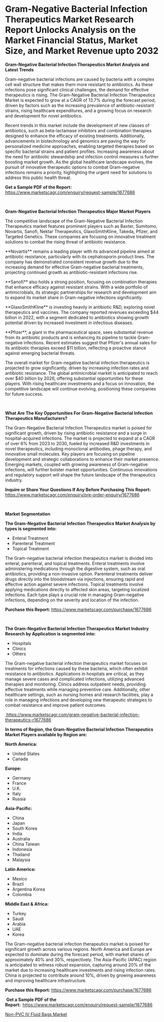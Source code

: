 <p><h1>Gram-Negative Bacterial Infection Therapeutics Market Research Report Unlocks Analysis on the Market Financial Status, Market Size, and Market Revenue upto 2032</h1></p><p><strong>Gram-Negative Bacterial Infection Therapeutics Market Analysis and Latest Trends</strong></p>
<p><p>Gram-negative bacterial infections are caused by bacteria with a complex cell wall structure that makes them more resistant to antibiotics. As these infections pose significant clinical challenges, the demand for effective therapeutics is rising. The Gram-Negative Bacterial Infection Therapeutics Market is expected to grow at a CAGR of 13.7% during the forecast period, driven by factors such as the increasing prevalence of antibiotic-resistant strains, rising healthcare expenditures, and a growing focus on research and development for novel antibiotics.</p><p>Recent trends in this market include the development of new classes of antibiotics, such as beta-lactamase inhibitors and combination therapies designed to enhance the efficacy of existing treatments. Additionally, advancements in biotechnology and genomics are paving the way for personalized medicine approaches, enabling targeted therapies based on specific bacterial strains and patient profiles. Increasing awareness about the need for antibiotic stewardship and infection control measures is further boosting market growth. As the global healthcare landscape evolves, the pursuit of innovative therapeutic options to combat Gram-negative infections remains a priority, highlighting the urgent need for solutions to address this public health threat.</p></p>
<p><strong>Get a Sample PDF of the Report:&nbsp;</strong> <a href="https://www.marketscagr.com/enquiry/request-sample/1677686?utm_campaign=2110&utm_medium=2&utm_source=Github&utm_content=ia&utm_term=25032025&utm_id=gram-negative-bacterial-infection-therapeutics">https://www.marketscagr.com/enquiry/request-sample/1677686</a></p>
<p>&nbsp;</p>
<p><strong>Gram-Negative Bacterial Infection Therapeutics Major Market Players</strong></p>
<p><p>The competitive landscape of the Gram-Negative Bacterial Infection Therapeutics market features prominent players such as Baxter, Sumitomo, Novartis, Sanofi, Nektar Therapeutics, GlaxoSmithKline, Takeda, Pfizer, and Targeted Genetics. These companies are focusing on innovative treatment solutions to combat the rising threat of antibiotic resistance.</p><p>**Novartis** remains a leading player with its advanced pipeline aimed at antibiotic resistance, particularly with its cephalosporin product lines. The company has demonstrated consistent revenue growth due to the increasing demand for effective Gram-negative bacterial treatments, projecting continued growth as antibiotic-resistant infections rise.</p><p>**Sanofi** also holds a strong position, focusing on combination therapies that enhance efficacy against resistant strains. With a wide portfolio of antimicrobials, its strategic partnerships for research and development aim to expand its market share in Gram-negative infections significantly.</p><p>**GlaxoSmithKline** is investing heavily in antibiotic R&D, exploring novel therapeutics and vaccines. The company reported revenues exceeding $44 billion in 2022, with a segment dedicated to antibiotics showing growth potential driven by increased investment in infectious diseases.</p><p>**Pfizer**, a giant in the pharmaceutical space, sees substantial revenue from its antibiotic products and is enhancing its pipeline to tackle Gram-negative infections. Recent estimates suggest that Pfizer's annual sales for its antibiotic therapies exceed $11 billion, reflecting a proactive stance against emerging bacterial threats.</p><p>The overall market for Gram-negative bacterial infection therapeutics is projected to grow significantly, driven by increasing infection rates and antibiotic resistance. The global antimicrobial market is anticipated to reach over $40 billion by 2026, offering substantial opportunities for these players. With rising healthcare investments and a focus on innovation, the competitive landscape will continue evolving, positioning these companies for future success.</p></p>
<p>&nbsp;</p>
<p><strong>What Are The Key Opportunities For Gram-Negative Bacterial Infection Therapeutics Manufacturers?</strong></p>
<p><p>The Gram-Negative Bacterial Infection Therapeutics market is poised for significant growth, driven by rising antibiotic resistance and a surge in hospital-acquired infections. The market is projected to expand at a CAGR of over 6% from 2023 to 2030, fueled by increased R&D investments in novel therapeutics, including monoclonal antibodies, phage therapy, and innovative small molecules. Key players are focusing on pipeline development and strategic collaborations to enhance their market presence. Emerging markets, coupled with growing awareness of Gram-negative infections, will further bolster market opportunities. Continuous innovations and regulatory support will shape the future landscape of the therapeutics industry.</p></p>
<p><strong>Inquire or Share Your Questions If Any Before Purchasing This Report:</strong> <a href="https://www.marketscagr.com/enquiry/pre-order-enquiry/1677686?utm_campaign=2110&utm_medium=2&utm_source=Github&utm_content=ia&utm_term=25032025&utm_id=gram-negative-bacterial-infection-therapeutics">https://www.marketscagr.com/enquiry/pre-order-enquiry/1677686</a></p>
<p>&nbsp;</p>
<p><strong>Market Segmentation</strong></p>
<p><strong>The Gram-Negative Bacterial Infection Therapeutics Market Analysis by types is segmented into:</strong></p>
<p><ul><li>Enteral Treatment</li><li>Parenteral Treatment</li><li>Topical Treatment</li></ul></p>
<p><p>The Gram-negative bacterial infection therapeutics market is divided into enteral, parenteral, and topical treatments. Enteral treatments involve administering medications through the digestive system, such as oral antibiotics, providing a non-invasive option. Parenteral treatments deliver drugs directly into the bloodstream via injections, ensuring rapid and effective action against severe infections. Topical treatments involve applying medications directly to affected skin areas, targeting localized infections. Each type plays a crucial role in managing Gram-negative infections, depending on the severity and location of the infection.</p></p>
<p><strong>Purchase this Report:&nbsp;</strong><a href="https://www.marketscagr.com/purchase/1677686?utm_campaign=2110&utm_medium=2&utm_source=Github&utm_content=ia&utm_term=25032025&utm_id=gram-negative-bacterial-infection-therapeutics">https://www.marketscagr.com/purchase/1677686</a></p>
<p>&nbsp;</p>
<p><strong>The Gram-Negative Bacterial Infection Therapeutics Market Industry Research by Application is segmented into:</strong></p>
<p><ul><li>Hospitals</li><li>Clinics</li><li>Others</li></ul></p>
<p><p>The Gram-negative bacterial infection therapeutics market focuses on treatments for infections caused by these bacteria, which often exhibit resistance to antibiotics. Applications in hospitals are critical, as they manage severe cases and complicated infections, utilizing advanced therapies and monitoring. Clinics address outpatient needs, providing effective treatments while managing preventive care. Additionally, other healthcare settings, such as nursing homes and research facilities, play a role in managing infections and developing new therapeutic strategies to combat resistance and improve patient outcomes.</p></p>
<p><a href="https://www.marketscagr.com/gram-negative-bacterial-infection-therapeutics-r1677686?utm_campaign=2110&utm_medium=2&utm_source=Github&utm_content=ia&utm_term=25032025&utm_id=gram-negative-bacterial-infection-therapeutics">&nbsp;https://www.marketscagr.com/gram-negative-bacterial-infection-therapeutics-r1677686</a></p>
<p><strong>In terms of Region, the Gram-Negative Bacterial Infection Therapeutics Market Players available by Region are:</strong></p>
<p>
    <p> <strong> North America: </strong>
        <ul>
            <li>United States</li>
            <li>Canada</li>
        </ul>
        </p> 
    <p> <strong> Europe: </strong>
        <ul>
            <li>Germany</li>
            <li>France</li>
            <li>U.K.</li>
            <li>Italy</li>
            <li>Russia</li>
        </ul>
        </p> 
    <p> <strong> Asia-Pacific: </strong>
        <ul>
            <li>China</li>
            <li>Japan</li>
            <li>South Korea</li>
            <li>India</li>
            <li>Australia</li>
            <li>China Taiwan</li>
            <li>Indonesia</li>
            <li>Thailand</li>
            <li>Malaysia</li>
        </ul>
        </p> 
    <p> <strong> Latin America: </strong>
        <ul>
            <li>Mexico</li>
            <li>Brazil</li>
            <li>Argentina Korea</li>
            <li>Colombia</li>
        </ul>
        </p> 
    <p> <strong> Middle East & Africa: </strong>
        <ul>
            <li>Turkey</li>
            <li>Saudi</li>
            <li>Arabia</li>
            <li>UAE</li>
            <li>Korea</li>
        </ul>
    </p>
    </p>
<p><p>The Gram-negative bacterial infection therapeutics market is poised for significant growth across various regions. North America and Europe are expected to dominate during the forecast period, with market shares of approximately 40% and 30%, respectively. The Asia-Pacific (APAC) region is anticipated to witness robust expansion, capturing around 20% of the market due to increasing healthcare investments and rising infection rates. China is projected to contribute around 10%, driven by growing awareness and improving healthcare infrastructure.</p></p>
<p><strong>Purchase this Report: </strong><a href="https://www.marketscagr.com/purchase/1677686?utm_campaign=2110&utm_medium=2&utm_source=Github&utm_content=ia&utm_term=25032025&utm_id=gram-negative-bacterial-infection-therapeutics">https://www.marketscagr.com/purchase/1677686</a></p>
<p>&nbsp;<strong>Get a Sample PDF of the Report:&nbsp;&nbsp;</strong><a href="https://www.marketscagr.com/enquiry/request-sample/1677686?utm_campaign=2110&utm_medium=2&utm_source=Github&utm_content=ia&utm_term=25032025&utm_id=gram-negative-bacterial-infection-therapeutics">https://www.marketscagr.com/enquiry/request-sample/1677686</a></p>
<p><strong></strong></p>
<p><p><a href="https://github.com/JakirUddin651/Market-Research-Report-List-2/blob/main/non-pvc-iv-fluid-bags-market.md?utm_campaign=2110&utm_medium=2&utm_source=Github&utm_content=ia&utm_term=25032025&utm_id=gram-negative-bacterial-infection-therapeutics">Non-PVC IV Fluid Bags Market</a></p></p>
